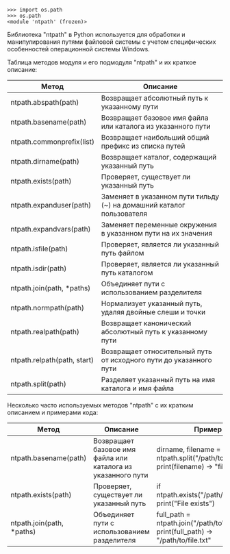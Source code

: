 ```pycon
>>> import os.path
>>> os.path
<module 'ntpath' (frozen)>
```

Библиотека "ntpath" в Python используется для обработки и манипулирования путями файловой системы
с учетом специфических особенностей операционной системы Windows.

Таблица методов модуля и его подмодуля "ntpath" и их краткое описание:

|  Метод                      | Описание                                                              |
|-----------------------------|-----------------------------------------------------------------------|
| ntpath.abspath(path)        | Возвращает абсолютный путь к указанному пути                          |
| ntpath.basename(path)       | Возвращает базовое имя файла или каталога из указанного пути          |
| ntpath.commonprefix(list)   | Возвращает наибольший общий префикс из списка путей                   |
| ntpath.dirname(path)        | Возвращает каталог, содержащий указанный путь                         |
| ntpath.exists(path)         | Проверяет, существует ли указанный путь                               |
| ntpath.expanduser(path)     | Заменяет в указанном пути тильду (~) на домашний каталог пользователя |
| ntpath.expandvars(path)     | Заменяет переменные окружения в указанном пути на их значения         |
| ntpath.isfile(path)         | Проверяет, является ли указанный путь файлом                          |
| ntpath.isdir(path)          | Проверяет, является ли указанный путь каталогом                       |
| ntpath.join(path, *paths)   | Объединяет пути с использованием разделителя                          |
| ntpath.normpath(path)       | Нормализует указанный путь, удаляя двойные слеши и точки              |
| ntpath.realpath(path)       | Возвращает канонический абсолютный путь к указанному пути             |
| ntpath.relpath(path, start) | Возвращает относительный путь от исходного пути до указанного пути    |
| ntpath.split(path)          | Разделяет указанный путь на имя каталога и имя файла                  |

Несколько часто используемых методов "ntpath" с их кратким описанием и примерами кода:

| Метод                     | Описание                                                     | Пример                                                                                  |
|---------------------------|--------------------------------------------------------------|-----------------------------------------------------------------------------------------|
| ntpath.basename(path)     | Возвращает базовое имя файла или каталога из указанного пути | dirname, filename = ntpath.split("/path/to/file.txt") print(filename) -> "file.txt"     |
| ntpath.exists(path)       | Проверяет, существует ли указанный путь                      | if ntpath.exists("/path/to/file.txt"): print("File exists")                             |
| ntpath.join(path, *paths) | Объединяет пути с использованием разделителя                 | full_path = ntpath.join("/path/to", "file.txt") print(full_path) -> "/path/to/file.txt" |
